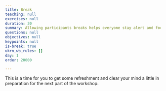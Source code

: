 ```yaml
---
title: Break
teaching: null
exercises: null
duration: 30
summary: Allowing participants breaks helps everyone stay alert and focused.
questions: null
objectives: null
keypoints: null
is-break: true
ukrn_wb_rules: []
day: 1
order: 20000

---
```

This is a time for you to get some refreshment and clear your mind a little in preparation for the next part of the workshop.
